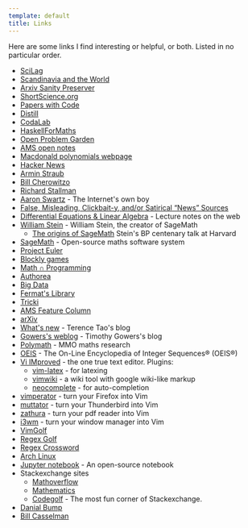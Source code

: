 ```yaml
---
template: default
title: Links
---
```

Here are some links I find interesting or helpful, or both. Listed in no particular order.

-   [SciLag](https://www.scilag.net/)
-   [Scandinavia and the World](https://satwcomic.com/)
-   [Arxiv Sanity Preserver](http://www.arxiv-sanity.com/)
-   [ShortScience.org](http://www.shortscience.org/)
-   [Papers with Code](https://paperswithcode.com/)
-   [Distill](https://distill.pub/)
-   [CodaLab](https://competitions.codalab.org/competitions/)
-   [HaskellForMaths](https://haskellformaths.blogspot.com/)
-   [Open Problem Garden](http://www.openproblemgarden.org/)
-   [AMS open notes](http://www.ams.org/open-math-notes)
-   [Macdonald polynomials webpage](http://garsia.math.yorku.ca/MPWP/)
-   [Hacker News](https://news.ycombinator.com/)
-   [Armin Straub](http://arminstraub.com/)
-   [Bill Cherowitzo](http://www-math.ucdenver.edu/~wcherowi/)
-   [Richard Stallman](https://stallman.org/)
-   [Aaron Swartz](http://www.aaronsw.com/) - The Internet's own boy
-   [False, Misleading, Clickbait-y, and/or Satirical “News” Sources](https://docs.google.com/document/d/10eA5-mCZLSS4MQY5QGb5ewC3VAL6pLkT53V_81ZyitM/preview)
-   [Differential Equations & Linear Algebra](http://www.math.utah.edu/~jasonu/deala/) - Lecture notes on the web
-   [William Stein](http://wstein.org/) - William Stein, the creator of SageMath
    -   [The origins of SageMath](http://wstein.org/talks/2016-06-sage-bp/) Stein's BP centenary talk at Harvard
-   [SageMath](http://www.sagemath.org/) - Open-source maths software system   
-   [Project Euler](https://projecteuler.net/)
-   [Blockly games](https://blockly-games.appspot.com/about?lang=en)
-   [Math ∩ Programming](https://jeremykun.com/)
-   [Authorea](https://www.authorea.com/)
-   [Big Data](http://bigdata.show)
-   [Fermat's Library](http://fermatslibrary.com/)
-   [Tricki](http://www.tricki.org/)
-   [AMS Feature Column](http://www.ams.org/samplings/feature-column/fc-current.cgi)
-   [arXiv](https://arxiv.org)
-   [What's new](https://terrytao.wordpress.com/) - Terence Tao's blog
-   [Gowers's weblog](https://gowers.wordpress.com/) - Timothy Gowers's blog
-   [Polymath](http://michaelnielsen.org/polymath1/index.php?title=Main_Page) - MMO maths research
-   [OEIS](https://oeis.org/) - The On-Line Encyclopedia of Integer Sequences® (OEIS®)
-   [Vi IMproved](http://www.vim.org) - the one true text editor.
    Plugins:
    -   [vim-latex](http://vim-latex.sourceforge.net/) - for latexing
    -   [vimwiki](https://code.google.com/p/vimwiki/) - a wiki tool with google wiki-like markup
    -   [neocomplete](https://github.com/Shougo/neocomplete.vim) - for auto-completion
-   [vimperator](http://www.vimperator.org/vimperator) - turn your Firefox into Vim
-   [muttator](http://www.vimperator.org/muttator) - turn your Thunderbird into Vim
-   [zathura](http://pwmt.org/projects/zathura/) - turn your pdf reader into Vim
-   [i3wm](https://i3wm.org/) - turn your window manager into Vim
-   [VimGolf](http://www.vimgolf.com/) 
-   [Regex Golf](http://regex.alf.nu/) 
-   [Regex Crossword](http://regexcrossword.com/) 
-   [Arch Linux](http://archlinux.org) 
-   [Jupyter notebook](https://jupyter.org/) - An open-source notebook
-   Stackexchange sites
    -   [Mathoverflow](https://mathoverflow.net/)
    -   [Mathematics](https://math.stackexchange.com/)
    -   [Codegolf](https://codegolf.stackexchange.com/) - The most fun corner of Stackexchange.
-   [Danial Bump](http://math.stanford.edu/~bump/)
-   [Bill Casselman](http://www.math.ubc.ca/~cass/)
